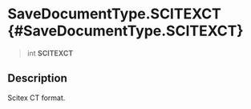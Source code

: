 SaveDocumentType.SCITEXCT {#SaveDocumentType.SCITEXCT}
=========================

> int **SCITEXCT**

Description
-----------

Scitex CT format.
